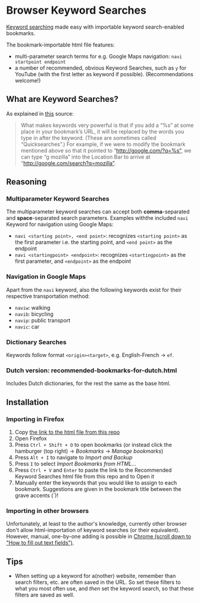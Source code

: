 # Browser Keyword Searches
[Keyword searching](https://kb.mozillazine.org/Using_keyword_searches) made easy with importable keyword search-enabled bookmarks.

The bookmark-importable html file features:
- multi-parameter search terms for e.g. Google Maps navigation: `navi startpoint endpoint`
- a number of recommended, obvious Keyword Searches, such as `y` for YouTube (with the first letter as keyword if possible). (Recommendations welcome!)


## What are Keyword Searches?
As explained in [this](https://kb.mozillazine.org/Using_keyword_searches) source:

> What makes keywords very powerful is that if you add a “%s” at some place in your bookmark’s URL, it will be replaced by the words you type in after the keyword. (These are sometimes called “Quicksearches”.) For example, if we were to modify the bookmark mentioned above so that it pointed to “http://google.com/?q=%s”, we can type “g mozilla” into the Location Bar to arrive at “http://google.com/search?q=mozilla”. 

## Reasoning
### Multiparameter Keyword Searches
The multiparameter keyword searches can accept both **comma**-separated and **space**-separated search parameters. Examples withthe included `navi` Keyword for navigation using Google Maps:
- `navi <starting point>, <end point>`: recognizes `<starting point>` as the first parameter i.e. the starting point, and `<end point>` as the endpoint
- `navi <startingpoint> <endpoint>`: recognizes `<startingpoint>` as the first parameter, and `<endpoint>` as the endpoint
### Navigation in Google Maps
Apart from the `navi` keyword, also the following keywords exist for their respective transportation method:
- `naviw`: walking
- `navib`: bicycling
- `navip`: public transport
- `navic`: car
### Dictionary Searches
Keywords follow format `<origin><target>`, e.g. English-French -> `ef`.
### Dutch version: recommended-bookmarks-for-dutch.html
Includes Dutch dictionaries, for the rest the same as the base html.

## Installation
### Importing in Firefox
1. Copy [the link to the html file from this repo](https://github.com/MaxPordon/Browser-Keyword-Searches/blob/main/_recommended-bookmarks.html)
2. Open Firefox
3. Press `Ctrl + Shift + O` to open bookmarks (or instead click the hamburger (top right) -> *Bookmarks* -> *Manage bookmarks*)
4. Press `Alt + I` to navigate to *Import and Backup*
5. Press `I` to select *Import Bookmarks from HTML...*
6. Press `Ctrl + V` and `Enter` to paste the link to the Recommended Keyword Searches html file from this repo and to Open it
7. Manually enter the keywords that you would like to assign to each bookmark. Suggestions are given in the bookmark title between the grave accents (\`)!

### Importing in other browsers
Unfortunately, at least to the author's knowledge, currently other browser don't allow html-importation of keyword searches (or their equivalent). However, manual, one-by-one adding is possible in [Chrome (scroll down to "How to fill out text fields")](https://support.google.com/chrome/answer/95426?hl=en&co=GENIE.Platform%3DDesktop#zippy=%2Csearch-engine-field%2Cshortcut-field%2Curl-with-s-in-place-of-query-field).

## Tips
- When setting up a keyword for a(nother) website, remember than search filters, etc. are often saved in the URL. So set these filters to what you most often use, and _then_ set the keyword search, so that these filters are saved as well.
